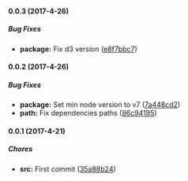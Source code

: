 #### 0.0.3 (2017-4-26)

##### Bug Fixes

* **package:** Fix d3 version ([e8f7bbc7](https://github.com/lgaticaq/c3-exporter/commit/e8f7bbc72a113dc5b2bd4b1714403954507bea65))

#### 0.0.2 (2017-4-26)

##### Bug Fixes

* **package:** Set min node version to v7 ([7a448cd2](https://github.com/lgaticaq/c3-exporter/commit/7a448cd251fd48d814b8bc614174a3d2a279da2c))
* **path:** Fix dependencies paths ([86c94195](https://github.com/lgaticaq/c3-exporter/commit/86c941956740fa283aa6455141b623094c6a3c70))

#### 0.0.1 (2017-4-21)

##### Chores

* **src:** First commit ([35a88b24](https://github.com/lgaticaq/c3-exporter/commit/35a88b24dbf22806ae2d0a6a032e3b4241915d16))

